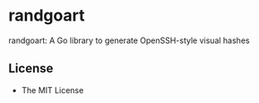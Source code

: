 # randgoart

randgoart: A Go library to generate OpenSSH-style visual hashes

## License

- The MIT License

